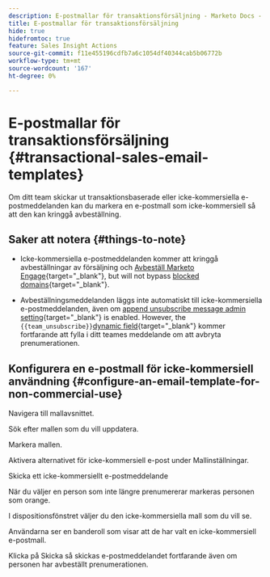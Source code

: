```yaml
---
description: E-postmallar för transaktionsförsäljning - Marketo Docs - Produktdokumentation
title: E-postmallar för transaktionsförsäljning
hide: true
hidefromtoc: true
feature: Sales Insight Actions
source-git-commit: f11e455196cdfb7a6c1054df40344cab5b06772b
workflow-type: tm+mt
source-wordcount: '167'
ht-degree: 0%

---
```


# E-postmallar för transaktionsförsäljning {#transactional-sales-email-templates}

Om ditt team skickar ut transaktionsbaserade eller icke-kommersiella e-postmeddelanden kan du markera en e-postmall som icke-kommersiell så att den kan kringgå avbeställning.

## Saker att notera {#things-to-note}

* Icke-kommersiella e-postmeddelanden kommer att kringgå avbeställningar av försäljning och [Avbeställ Marketo Engage](/help/marketo/product-docs/marketo-sales-insight/actions/email/unsubscribes/marketo-unsubscribe-check.md){target="_blank"}, but will not bypass [blocked domains](/help/marketo/product-docs/marketo-sales-insight/actions/admin/blocked-domains.md){target="_blank"}.

* Avbeställningsmeddelanden läggs inte automatiskt till icke-kommersiella e-postmeddelanden, även om [append unsubscribe message admin setting](/help/marketo/product-docs/marketo-sales-insight/actions/email/unsubscribes/auto-append-unsubscribe-message-setting.md){target="_blank"} is enabled. However, the `{{team_unsubscribe}}`[dynamic field](/help/marketo/product-docs/marketo-sales-insight/actions/templates/dynamic-fields.md){target="_blank"} kommer fortfarande att fylla i ditt teames meddelande om att avbryta prenumerationen.

## Konfigurera en e-postmall för icke-kommersiell användning {#configure-an-email-template-for-non-commercial-use}

Navigera till mallavsnittet.

Sök efter mallen som du vill uppdatera.

Markera mallen.

Aktivera alternativet för icke-kommersiell e-post under Mallinställningar.

Skicka ett icke-kommersiellt e-postmeddelande

När du väljer en person som inte längre prenumererar markeras personen som orange.

I dispositionsfönstret väljer du den icke-kommersiella mall som du vill se.

Användarna ser en banderoll som visar att de har valt en icke-kommersiell e-postmall.

Klicka på Skicka så skickas e-postmeddelandet fortfarande även om personen har avbeställt prenumerationen.
